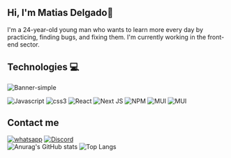 ## Hi, I'm Matias Delgado👋

I'm a 24-year-old young man who wants to learn more every day by practicing, finding bugs, and fixing them.
I'm currently working in the front-end sector.

## Technologies 💻
![Banner-simple](technologies-banner.png)

![Javascript](https://img.shields.io/badge/JavaScript-%2320232a.svg?style=for-the-badge&logo=javascript&logoColor=%23feff27&logoSize=10px&)
![css3](https://img.shields.io/badge/CSS3-%2320232a.svg?style=for-the-badge&logo=css3&logoColor=blue&logoSize=30px&)
![React](https://img.shields.io/badge/react-%2320232a.svg?style=for-the-badge&logo=react&logoColor=%2361DAFB)
![Next JS](https://img.shields.io/badge/Next-black?style=for-the-badge&logo=next.js&logoColor=white)
![NPM](https://img.shields.io/badge/NPM-%23CB3837.svg?style=for-the-badge&logo=npm&logoColor=white)
![MUI](https://img.shields.io/badge/MUI-%230081CB.svg?style=for-the-badge&logo=mui&logoColor=white)
![MUI](https://img.shields.io/badge/tailwindcss-27bfb7.svg?style=for-the-badge&logo=tailwindcss&logoColor=white)

## Contact me
[![whatsapp](https://img.shields.io/badge/whatsapp-25D366.svg?style=for-the-badge&logo=whatsapp&logoColor=black)]("https://wa.me/11438578047")
[![Discord](https://img.shields.io/badge/discord-5865F2.svg?style=for-the-badge&logo=discord&logoColor=white)]("https://discordapp.com/users/matiasgerr")
<br/>
![Anurag's GitHub stats](https://github-readme-stats.vercel.app/api?username=MatiasDelgadoD&show_icons=true&theme=dark)
![Top Langs](https://github-readme-stats.vercel.app/api/top-langs/?username=MatiasDelgadoD&layout=compact)


<!--
**MatiasDelgadoD/MatiasDelgadoD** is a ✨ _special_ ✨ repository because its `README.md` (this file) appears on your GitHub profile.

Here are some ideas to get you started:

- 🔭 I’m currently working on ...
- 🌱 I’m currently learning ...
- 👯 I’m looking to collaborate on ...
- 🤔 I’m looking for help with ...
- 💬 Ask me about ...
- 📫 How to reach me: ...
- 😄 Pronouns: ...
- ⚡ Fun fact: ...
-->
  
